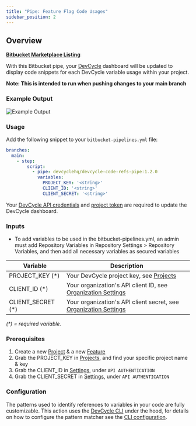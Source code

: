 ```yaml
---
title: "Pipe: Feature Flag Code Usages"
sidebar_position: 2
---
```


## Overview

**[Bitbucket Marketplace Listing](https://bitbucket.org/product/features/pipelines/integrations?&p=devcyclehq/devcycle-code-refs-pipe)**


With this Bitbucket pipe, your [DevCycle](https://devcycle.com/) dashboard will be updated to display code snippets for each DevCycle variable usage within your project.

**Note: This is intended to run when pushing changes to your main branch**

### Example Output

![Example Output](https://bitbucket.org/devcyclehq/devcycle-code-refs-pipe/raw/main/example-output.png)

### Usage
Add the following snippet to your `bitbucket-pipelines.yml` file:

```yaml
branches:
  main:
    - step:
        script:
          - pipe: devcyclehq/devcycle-code-refs-pipe:1.2.0
            variables:
              PROJECT_KEY: '<string>'
              CLIENT_ID: '<string>'
              CLIENT_SECRET: '<string>'
```

Your [DevCycle API credentials](https://app.devcycle.com/r/settings) and [project token](https://app.devcycle.com/r/projects) are required to update the DevCycle dashboard.

### Inputs

- To add variables to be used in the bitbucket-pipelines.yml, an admin must add Repository Variables in Repository Settings > Repository Variables, and then add all necessary variables as secured variables

| Variable           | Description                                                       |
| --------------------- | ----------------------------------------------------------- |
| PROJECT_KEY (*) | Your DevCycle project key, see [Projects](https://app.devcycle.com/r/projects)  |
| CLIENT_ID (*)     | Your organization's API client ID, see [Organization Settings](https://app.devcycle.com/r/settings) |
| CLIENT_SECRET (*)     | Your organization's API client secret, see [Organization Settings](https://app.devcycle.com/r/settings) |

_(*) = required variable._

### Prerequisites

1. Create a new [Project](https://docs.devcycle.com/docs/tools-and-integrations/terraform#create-a-project) & a new [Feature](https://docs.devcycle.com/docs/tools-and-integrations/terraform#create-a-feature) 
2. Grab the PROJECT_KEY in [Projects](https://app.devcycle.com/r/projects), and find your specific project name & key
3. Grab the CLIENT_ID in [Settings](https://app.devcycle.com/r/settings), under `API AUTHENTICATION`
4. Grab the CLIENT_SECRET in [Settings](https://app.devcycle.com/r/settings), under `API AUTHENTICATION`


### Configuration
The patterns used to identify references to variables in your code are fully customizable.
This action uses the [DevCycle CLI](https://github.com/DevCycleHQ/cli) under the hood, for details on how to configure the pattern matcher see the [CLI configuration](https://github.com/DevCycleHQ/cli#configuration).
